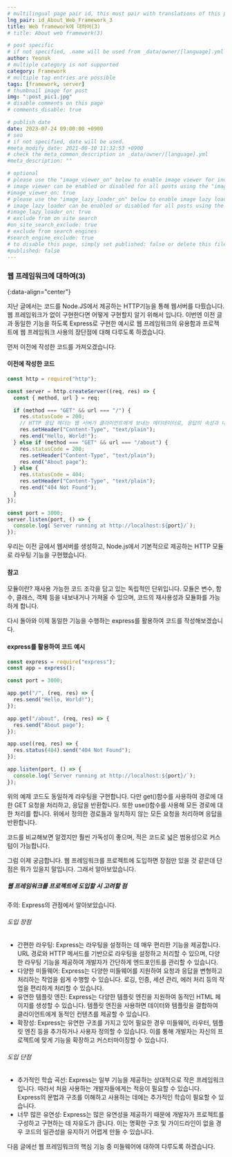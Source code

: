 ```yaml
---
# multilingual page pair id, this must pair with translations of this page. (This name must be unique)
lng_pair: id_About_Web_Framework_3
title: Web framework에 대하여(3)
# title: About web framework(3)

# post specific
# if not specified, .name will be used from _data/owner/[language].yml
author: Yeonuk
# multiple category is not supported
category: Framework
# multiple tag entries are possible
tags: [framework, server]
# thumbnail image for post
img: ":post_pic1.jpg"
# disable comments on this page
# comments_disable: true

# publish date
date: 2023-07-24 09:00:00 +0900
# seo
# if not specified, date will be used.
#meta_modify_date: 2021-08-10 11:32:53 +0900
# check the meta_common_description in _data/owner/[language].yml
#meta_description: ""

# optional
# please use the "image_viewer_on" below to enable image viewer for individual pages or posts (_posts/ or [language]/_posts folders).
# image viewer can be enabled or disabled for all posts using the "image_viewer_posts: true" setting in _data/conf/main.yml.
#image_viewer_on: true
# please use the "image_lazy_loader_on" below to enable image lazy loader for individual pages or posts (_posts/ or [language]/_posts folders).
# image lazy loader can be enabled or disabled for all posts using the "image_lazy_loader_posts: true" setting in _data/conf/main.yml.
#image_lazy_loader_on: true
# exclude from on site search
#on_site_search_exclude: true
# exclude from search engines
#search_engine_exclude: true
# to disable this page, simply set published: false or delete this file
#published: false
---
```


<!-- outline-start -->

### 웹 프레임워크에 대하여(3)

{:data-align="center"}

<!-- outline-end -->

지난 글에서는 코드를 Node.JS에서 제공하는 HTTP기능을 통해 웹서버를 다뤘습니다. 웹 프레임워크가 없이 구현한다면 어떻게 구현할지 알기 위해서 입니다.
이번엔 이전 글과 동일한 기능을 하도록 Express로 구현한 예시로 웹 프레임워크의 유용함과 프로젝트에 웹 프레임워크 사용의 장단점에 대해 다루도록 하겠습니다.

먼저 이전에 작성한 코드를 가져오겠습니다.

#### 이전에 작성한 코드

```javascript
const http = require("http");

const server = http.createServer((req, res) => {
  const { method, url } = req;

  if (method === "GET" && url === "/") {
    res.statusCode = 200;
    // HTTP 응답 헤더는 웹 서버가 클라이언트에게 보내는 메타데이터로, 응답의 속성과 내용에 대한 정보를 담고 있습니다.
    res.setHeader("Content-Type", "text/plain");
    res.end("Hello, World!");
  } else if (method === "GET" && url === "/about") {
    res.statusCode = 200;
    res.setHeader("Content-Type", "text/plain");
    res.end("About page");
  } else {
    res.statusCode = 404;
    res.setHeader("Content-Type", "text/plain");
    res.end("404 Not Found");
  }
});

const port = 3000;
server.listen(port, () => {
  console.log(`Server running at http://localhost:${port}/`);
});
```

우리는 이전 글에서 웹서버를 생성하고, Node.js에서 기본적으로 제공하는 HTTP 모듈로 라우팅 기능을 구현했습니다.

#### 참고

모듈이란?
재사용 가능한 코드 조각을 담고 있는 독립적인 단위입니다. 모듈은 변수, 함수, 클래스, 객체 등을 내보내거나 가져올 수 있으며, 코드의 재사용성과 모듈화를 가능하게 합니다.

다시 돌아와 이제 동일한 기능을 수행하는 express를 활용하여 코드를 작성해보겠습니다.

#### express를 활용하여 코드 예시

```javascript
const express = require("express");
const app = express();

const port = 3000;

app.get("/", (req, res) => {
  res.send("Hello, World!");
});

app.get("/about", (req, res) => {
  res.send("About page");
});

app.use((req, res) => {
  res.status(404).send("404 Not Found");
});

app.listen(port, () => {
  console.log(`Server running at http://localhost:${port}/`);
});
```

위의 예제 코드도 동일하게 라우팅을 구현합니다. 다만 get()함수를 사용하여 경로에 대한 GET 요청을 처리하고, 응답을 반환합니다. 또한 use()함수를 사용해 모든 경로에 대한 처리를 합니다.
위에서 정의한 경로들과 일치하지 않는 모든 요청을 처리하며 응답을 반환합니다.

코드를 비교해보면 알겠지만 훨씬 가독성이 좋으며, 적은 코드로 넓은 범용성으로 커스텀이 가능합니다.

그럼 이제 궁금합니다. 웹 프레임워크를 프로젝트에 도입하면 장점만 있을 것 같은데 단점은 뭐가 있을지 말입니다.
그래서 알아보았습니다.

##### 웹 프레임워크를 프로젝트에 도입할 시 고려할 점

주의: Express의 관점에서 알아보았습니다.

###### 도입 장점

- 간편한 라우팅: Express는 라우팅을 설정하는 데 매우 편리한 기능을 제공합니다. URL 경로와 HTTP 메서드를 기반으로 라우팅을 설정하고 처리할 수 있으며, 다양한 라우팅 기능을 제공하여 개발자가 간단하게 엔드포인트를 관리할 수 있습니다.
- 다양한 미들웨어: Express는 다양한 미들웨어를 지원하여 요청과 응답을 변형하고 처리하는 작업을 쉽게 수행할 수 있습니다. 로깅, 인증, 세션 관리, 에러 처리 등의 작업을 편리하게 처리할 수 있습니다.
- 유연한 템플릿 엔진: Express는 다양한 템플릿 엔진을 지원하여 동적인 HTML 페이지를 생성할 수 있습니다. 템플릿 엔진을 사용하면 데이터와 템플릿을 결합하여 클라이언트에게 동적인 컨텐츠를 제공할 수 있습니다.
- 확장성: Express는 유연한 구조를 가지고 있어 필요한 경우 미들웨어, 라우터, 템플릿 엔진 등을 추가하거나 사용자 정의할 수 있습니다. 이를 통해 개발자는 자신의 프로젝트에 맞게 기능을 확장하고 커스터마이징할 수 있습니다.

###### 도입 단점

- 추가적인 학습 곡선: Express는 일부 기능을 제공하는 상대적으로 작은 프레임워크입니다. 따라서 처음 사용하는 개발자들에게는 적응이 필요할 수 있습니다. Express의 문법과 구조를 이해하고 사용하는 데에는 추가적인 학습이 필요할 수 있습니다.
- 너무 많은 유연성: Express는 많은 유연성을 제공하기 때문에 개발자가 프로젝트를 구성하고 구현하는 데 자유도가 큽니다. 이는 명확한 구조 및 가이드라인이 없을 경우 코드의 일관성을 유지하기 어렵게 만들 수 있습니다.

다음 글에선 웹 프레임워크의 핵심 기능 중 미들웨어에 대하여 다루도록 하겠습니다.
